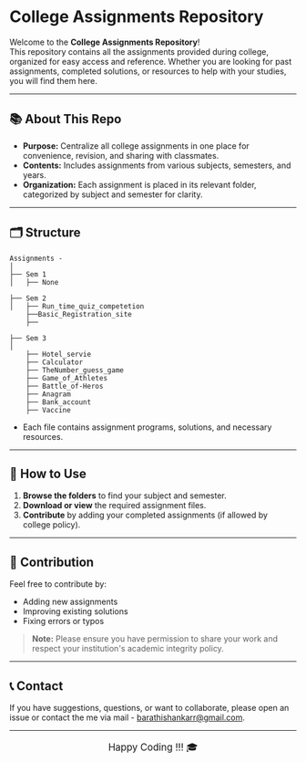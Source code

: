 # College Assignments Repository


Welcome to the **College Assignments Repository**!  
This repository contains all the assignments provided during college, organized for easy access and reference. Whether you are looking for past assignments, completed solutions, or resources to help with your studies, you will find them here.

---

## 📚 About This Repo

- **Purpose:** Centralize all college assignments in one place for convenience, revision, and sharing with classmates.
- **Contents:** Includes assignments from various subjects, semesters, and years.
- **Organization:** Each assignment is placed in its relevant folder, categorized by subject and semester for clarity.

---

## 🗂️ Structure


```
Assignments - 
│
├── Sem 1
│   ├── None

├── Sem 2
│   ├── Run_time_quiz_competetion
    ├──Basic_Registration_site
    ├── 

├── Sem 3
│
    ├── Hotel_servie
    ├── Calculator
    ├── TheNumber_guess_game
    ├── Game_of_Athletes
    ├── Battle_of-Heros
    ├── Anagram
    ├── Bank_account
    ├── Vaccine

```

- Each file contains assignment programs, solutions, and necessary resources.

---

## 🚀 How to Use


1. **Browse the folders** to find your subject and semester.
2. **Download or view** the required assignment files.
3. **Contribute** by adding your completed assignments (if allowed by college policy).

<div style="clear: both;"></div>

---

## 🤝 Contribution


Feel free to contribute by:
- Adding new assignments
- Improving existing solutions
- Fixing errors or typos

> **Note:** Please ensure you have permission to share your work and respect your institution's academic integrity policy.

---

## 📞 Contact



If you have suggestions, questions, or want to collaborate, please open an issue or contact the me via mail - barathishankarr@gmail.com.

<div style="clear: both;"></div>

---

<p align="center" style="font-size:1.2em;">Happy Coding !!! 🎓</p>
